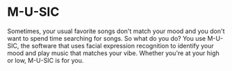 # M-U-SIC
Sometimes, your usual favorite songs don't match your mood and you don't want to spend time searching for songs. So what do you do? You use M-U-SIC, the software that uses facial expression recognition to identify your mood and play music that matches your vibe. Whether you're at your high or low, M-U-SIC is for you.
